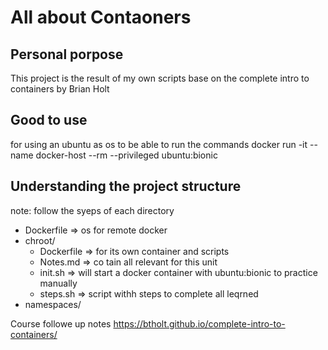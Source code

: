# All about Contaoners
## Personal porpose
This project is the result of my own scripts base on the complete intro to containers by Brian Holt

## Good to use
for using an ubuntu as os to be able to run the commands
docker run -it --name docker-host --rm --privileged ubuntu:bionic
 
## Understanding the project structure
note: follow the syeps of each directory

* Dockerfile => os for remote docker
* chroot/
  * Dockerfile => for its own container and scripts
  * Notes.md => co tain all relevant for this unit
  * init.sh => will start a docker container with ubuntu:bionic to practice manually
  * steps.sh => script withh steps to complete all leqrned
* namespaces/
  

Course followe up notes https://btholt.github.io/complete-intro-to-containers/
